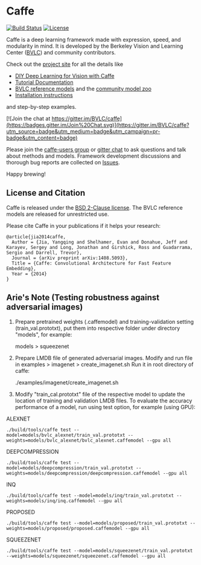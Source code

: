 # Caffe

[![Build Status](https://travis-ci.org/BVLC/caffe.svg?branch=master)](https://travis-ci.org/BVLC/caffe)
[![License](https://img.shields.io/badge/license-BSD-blue.svg)](LICENSE)

Caffe is a deep learning framework made with expression, speed, and modularity in mind.
It is developed by the Berkeley Vision and Learning Center ([BVLC](http://bvlc.eecs.berkeley.edu)) and community contributors.

Check out the [project site](http://caffe.berkeleyvision.org) for all the details like

- [DIY Deep Learning for Vision with Caffe](https://docs.google.com/presentation/d/1UeKXVgRvvxg9OUdh_UiC5G71UMscNPlvArsWER41PsU/edit#slide=id.p)
- [Tutorial Documentation](http://caffe.berkeleyvision.org/tutorial/)
- [BVLC reference models](http://caffe.berkeleyvision.org/model_zoo.html) and the [community model zoo](https://github.com/BVLC/caffe/wiki/Model-Zoo)
- [Installation instructions](http://caffe.berkeleyvision.org/installation.html)

and step-by-step examples.

[![Join the chat at https://gitter.im/BVLC/caffe](https://badges.gitter.im/Join%20Chat.svg)](https://gitter.im/BVLC/caffe?utm_source=badge&utm_medium=badge&utm_campaign=pr-badge&utm_content=badge)

Please join the [caffe-users group](https://groups.google.com/forum/#!forum/caffe-users) or [gitter chat](https://gitter.im/BVLC/caffe) to ask questions and talk about methods and models.
Framework development discussions and thorough bug reports are collected on [Issues](https://github.com/BVLC/caffe/issues).

Happy brewing!

## License and Citation

Caffe is released under the [BSD 2-Clause license](https://github.com/BVLC/caffe/blob/master/LICENSE).
The BVLC reference models are released for unrestricted use.

Please cite Caffe in your publications if it helps your research:

    @article{jia2014caffe,
      Author = {Jia, Yangqing and Shelhamer, Evan and Donahue, Jeff and Karayev, Sergey and Long, Jonathan and Girshick, Ross and Guadarrama, Sergio and Darrell, Trevor},
      Journal = {arXiv preprint arXiv:1408.5093},
      Title = {Caffe: Convolutional Architecture for Fast Feature Embedding},
      Year = {2014}
    }



## Arie's Note (Testing robustness against adversarial images)
1. Prepare pretrained weights (.caffemodel) and training-validation setting (train_val.prototxt), put them into respective folder under directory "models", for example:

    models > squeezenet

2. Prepare LMDB file of generated adversarial images.
Modify and run file in examples > imagenet > create_imagenet.sh
Run it in root directory of caffe:

    ./examples/imagenet/create_imagenet.sh

3. Modify "train_cal.prototxt" file of the respective model to update the location of training and validation LMDB files.
To evaluate the accuracy performance of a model, run using test option, for example (using GPU):


ALEXNET

    ./build/tools/caffe test --model=models/bvlc_alexnet/train_val.prototxt --weights=models/bvlc_alexnet/bvlc_alexnet.caffemodel --gpu all


DEEPCOMPRESSION

    ./build/tools/caffe test --model=models/deepcompression/train_val.prototxt --weights=models/deepcompression/deepcompression.caffemodel --gpu all


INQ

    ./build/tools/caffe test --model=models/inq/train_val.prototxt --weights=models/inq/inq.caffemodel --gpu all


PROPOSED

    ./build/tools/caffe test --model=models/proposed/train_val.prototxt --weights=models/proposed/proposed.caffemodel --gpu all

SQUEEZENET

    ./build/tools/caffe test --model=models/squeezenet/train_val.prototxt --weights=models/squeezenet/squeezenet.caffemodel --gpu all
